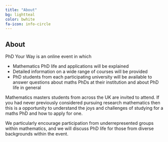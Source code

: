 ```yaml
---
title: "About"
bg: lightteal
color: bwhite
fa-icon: info-circle
---
```



## About

PhD Your Way is an online event in which

* Mathematics PhD life and applications will be explained
* Detailed information on a wide range of courses will be provided
* PhD students from each participating university will be available to answer questions about maths PhDs at their institution and about PhD life in general

Mathematics masters students from across the UK are invited to attend. If you had never previously considered pursuing research mathematics then this is a opportunity to understand the joys and challenges of studying for a maths PhD and how to apply for one.

We particularly encourage participation from underrepresented groups within mathematics, and we will discuss PhD life for those from diverse backgrounds within the event.
